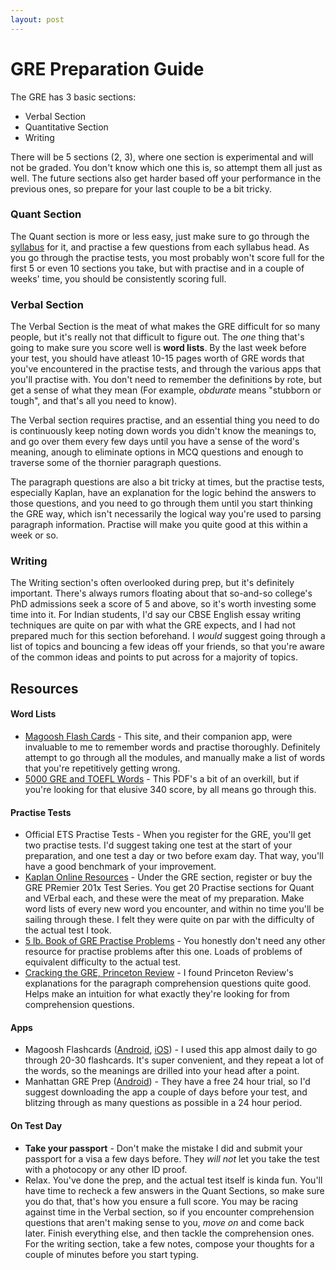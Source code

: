 ```yaml
---
layout: post
---
```

# GRE Preparation Guide

The GRE has 3 basic sections:

* Verbal Section
* Quantitative Section
* Writing

There will be 5 sections (2, 3), where one section is experimental and will not be graded. You don't know which one this is, so attempt them all just as well. The future sections also get harder based off your performance in the previous ones, so prepare for your last couple to be a bit tricky.

### Quant Section

The Quant section is more or less easy, just make sure to go through the [syllabus](https://www.ets.org/gre/revised_general/prepare/quantitative_reasoning) for it, and practise a few questions from each syllabus head. As you go through the practise tests, you most probably won't score full for the first 5 or even 10 sections you take, but with practise and in a couple of weeks' time, you should be consistently scoring full.

### Verbal Section

The Verbal Section is the meat of what makes the GRE difficult for so many people, but it's really not that difficult to figure out. The <i>one</i> thing that's going to make sure you score well is <b>word lists</b>. By the last week before your test, you should have atleast 10-15 pages worth of GRE words that you've encountered in the practise tests, and through the various apps that you'll practise with. You don't need to remember the definitions by rote, but get a sense of what they mean (For example, <i> obdurate</i> means "stubborn or tough", and that's all you need to know).

The Verbal section requires practise, and an essential thing you need to do is continuously keep noting down words you didn't know the meanings to, and go over them every few days until you have a sense of the word's meaning, anough to eliminate options in MCQ questions and enough to traverse some of the thornier paragraph questions.

The paragraph questions are also a bit tricky at times, but the practise tests, especially Kaplan, have an explanation for the logic behind the answers to those questions, and you need to go through them until you start thinking the GRE way, which isn't necessarily the logical way you're used to parsing paragraph information. Practise will make you quite good at this within a week or so.

### Writing

The Writing section's often overlooked during prep, but it's definitely important. There's always rumors floating about that so-and-so college's PhD admissions seek a score of 5 and above, so it's worth investing some time into it. For Indian students, I'd say our CBSE English essay writing techniques are quite on par with what the GRE expects, and I had not prepared much for this section beforehand. I <i>would</i> suggest going through a list of topics and bouncing a few ideas off your friends, so that you're aware of the common ideas and points to put across for a majority of topics.

## Resources

#### Word Lists

* [Magoosh Flash Cards](https://gre.magoosh.com/flashcards/vocabulary/decks) - This site, and their companion app, were invaluable to me to remember words and practise thoroughly. Definitely attempt to go through all the modules, and manually make a list of words that you're repetitively getting wrong.
* [5000 GRE and TOEFL Words](https://drive.google.com/file/d/0B49ZdpZV9rTHYUhfOUhjYUtzU3c/view?usp=sharing) - This PDF's a bit of an overkill, but if you're looking for that elusive 340 score, by all means go through this.

#### Practise Tests

* Official ETS Practise Tests - When you register for the GRE, you'll get two practise tests. I'd suggest taking one test at the start of your preparation, and one test a day or two before exam day. That way, you'll have a good benchmark of your improvement.
* [Kaplan Online Resources](https://www.kaptest.com/pages/booksonline) - Under the GRE section, register or buy the GRE PRemier 201x Test Series. You get 20 Practise sections for Quant and VErbal each, and these were the meat of my preparation. Make word lists of every new word you encounter, and within no time you'll be sailing through these. I felt they were quite on par with the difficulty of the actual test I took.
* [5 lb. Book of GRE Practise Problems](https://www.amazon.com/lb-Book-GRE-Practice-Problems/dp/1937707296) - You honestly don't need any other resource for practise problems after this one. Loads of problems of equivalent difficulty to the actual test.
* [Cracking the GRE, Princeton Review](https://www.amazon.com/Cracking-Practice-Graduate-School-Preparation/dp/0804126046/ref=sr_1_2?s=books&ie=UTF8&qid=1503045266&sr=1-2&keywords=cracking+the+new+gre) - I found Princeton Review's explanations for the paragraph comprehension questions quite good. Helps make an intuition for what exactly they're looking for from comprehension questions.

#### Apps

* Magoosh Flashcards ([Android](https://play.google.com/store/apps/details?id=com.magoosh.flashcards.gre&hl=en), [iOS](https://itunes.apple.com/us/app/gre-vocabulary-flashcards-from-magoosh/id672962658?mt=8)) - I used this app almost daily to go through 20-30 flashcards. It's super convenient, and they repeat a lot of the words, so the meanings are drilled into your head after a point.
* Manhattan GRE Prep ([Android](https://play.google.com/store/apps/details?id=com.hltcorp.gre&hl=en)) - They have a free 24 hour trial, so I'd suggest downloading the app a couple of days before your test, and blitzing through as many questions as possible in a 24 hour period.

#### On Test Day

* <b>Take your passport</b> - Don't make the mistake I did and submit your passport for a visa a few days before. They <i>will not</i> let you take the test with a photocopy or any other ID proof.
* Relax. You've done the prep, and the actual test itself is kinda fun. You'll have time to recheck a few answers in the Quant Sections, so make sure you do that, that's how you ensure a full score. You may be racing against time in the Verbal section, so if you encounter comprehension questions that aren't making sense to you, <i>move on</i> and come back later. Finish everything else, and then tackle the comprehension ones. For the writing section, take a few notes, compose your thoughts for a couple of minutes before you start typing.